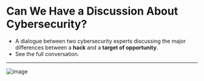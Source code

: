 # Can We Have a Discussion About Cybersecurity? 


  - A dialogue between two cybersecurity experts discussing the major differences between a **hack** and a **target of opportunity**.
  - See the full conversation. 
---
    


  ![image](https://github.com/user-attachments/assets/8a429e9f-33c4-4629-ad62-09aa5927cffa)


